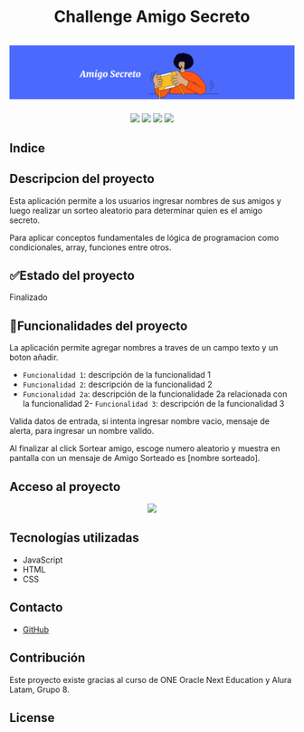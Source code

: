 <div align="center">
  <h1 align="center">
    Challenge Amigo Secreto
    <br />
    <br />
    <img src="./img/PortadaAmigoSecreto.png" alt="Portada Amigo Secreto" class="container__imagen-portada" />
  </h1>
</div>

<p align="center">
  <img src="https://img.shields.io/badge/STATUS-FIN%20DESAROLLO-green">
  <img src="https://img.shields.io/badge/STATUS-CURSO%20ONE-green">
  <img src="https://img.shields.io/badge/STATUS-%20ORACLE-green">
  <img src="https://img.shields.io/badge/STATUS-%20ALURA%20LATAM-green">
</p>

## Indice

## Descripcion del proyecto
Esta aplicación permite a los usuarios ingresar nombres de sus amigos y luego realizar un sorteo aleatorio para determinar quien es el amigo secreto.

Para aplicar conceptos fundamentales de lógica de programacion como condicionales, array, funciones entre otros.

## :white_check_mark:Estado del proyecto

Finalizado 

## :hammer:Funcionalidades del proyecto
La aplicación permite agregar nombres a traves de un campo texto y un boton añadir.

- `Funcionalidad 1`: descripción de la funcionalidad 1
- `Funcionalidad 2`: descripción de la funcionalidad 2
- `Funcionalidad 2a`: descripción de la funcionalidade 2a relacionada con la funcionalidad 2- `Funcionalidad 3`: descripción de la funcionalidad 3

Valida datos de entrada, si intenta ingresar nombre vacio, mensaje de alerta, para ingresar un nombre valido.

Al finalizar al click Sortear amigo, escoge numero aleatorio y muestra en pantalla con un mensaje de Amigo Sorteado es [nombre sorteado].

## Acceso al proyecto
<p align="center">
 <img src="https://github.com/BibiTC/ChallengeAmigoSecreto">
</p>

## Tecnologías utilizadas
- JavaScript
- HTML
- CSS

## Contacto
- [GitHub](https://github.com/BibiTC/ChallengeAmigoSecreto)

## Contribución
Este proyecto existe gracias al curso de ONE Oracle Next Education y Alura Latam, Grupo 8.

## License


